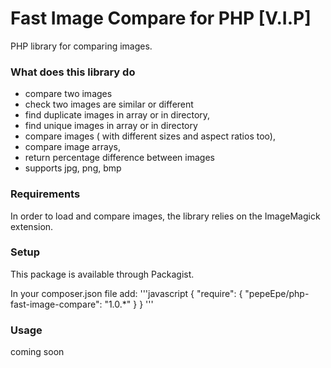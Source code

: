 # Fast Image Compare for PHP [V.I.P]
PHP library for comparing images.

### What does this library do
- compare two images
- check two images are similar or different
- find duplicate images in array or in directory,
- find unique images in array or in directory  
- compare images ( with different sizes and aspect ratios too),
- compare image arrays,
- return percentage difference between images
- supports jpg, png, bmp

### Requirements
In order to load and compare images, the library relies on the ImageMagick extension.

### Setup
This package is available through Packagist.

In your composer.json file add:
'''javascript
{
    "require": {
        "pepeEpe/php-fast-image-compare": "1.0.*"
    }
}
'''

### Usage

coming soon